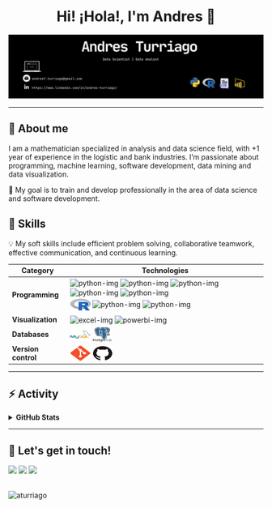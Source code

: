 <div align="center">
<h1 align="center"> Hi! ¡Hola!, I'm Andres 👋</h1>
</div>
<img src="https://github.com/andresturriago/andresturriago/blob/main/img/Banner%20Github%20-%20Andres%20Turriago.png">

<hr>

##  📖 **About me**
I am a mathematician specialized in analysis and data science field, with +1 year of experience in the logistic and bank industries. I’m passionate about programming, machine learning, software development, data mining and data visualization.

🎯 My goal is to train and develop professionally in the area of data science and software development.

## 🧰 **Skills** 

💡 My soft skills include efficient problem solving, collaborative teamwork, effective communication, and continuous learning.

| **Category** | **Technologies** |
| --- | --- | 
|**Programming**| <img align="center" alt="python-img" height="30" width="40" src="https://cdn.jsdelivr.net/gh/devicons/devicon/icons/python/python-original.svg"> <img align="center" alt="python-img" height="30" width="40" src="https://badgen.net/badge/color/pandas/blue?label="> <img align="center" alt="python-img" height="30" width="40" src="https://flat.badgen.net/badge/color/numpy/yellow?label="> <img align="center" alt="python-img" height="30" width="40" src="https://flat.badgen.net/badge/color/jupyter/blue?label="> <img align="center" alt="python-img" height="30" width="50" src="https://flat.badgen.net/badge/color/matplotlib/yellow?label="> <br><img align="center" alt="r-img" height="30" width="40" src="https://github.com/devicons/devicon/blob/v2.16.0/icons/r/r-original.svg"> <img align="center" alt="python-img" height="30" width="30" src="https://badgen.net/badge/color/dplyr/blue?label="> <img align="center" alt="python-img" height="30" width="40" src="https://badgen.net/badge/color/ggplot2/grey?label="> |
|**Visualization**| <img align="center" alt="excel-img" height="30" width="40" src="https://external-content.duckduckgo.com/iu/?u=https%3A%2F%2Fpluspng.com%2Fimg-png%2Fexcel-logo-png-img-microsoft-excel-logo-in-svg-vector-or-png-file-format-3000x2000.png&f=1&nofb=1&ipt=c939d0239fd0709f25d1679171aea2479f7742cdcce8a85b41deab84f5a3bbee&ipo=images"> <img align="center" alt="powerbi-img" height="30" width="40" src="https://external-content.duckduckgo.com/iu/?u=https%3A%2F%2Flogohistory.net%2Fwp-content%2Fuploads%2F2023%2F05%2FPower-BI-Logo-2013.png&f=1&nofb=1&ipt=964f5d9366698fd916c760f6b124848188b2ffda18997abc4ffc5f46e75c28a2&ipo=images"> |
|**Databases**| <img align="center" alt="mysql-img" height="30" width="40" src="https://github.com/devicons/devicon/blob/v2.16.0/icons/mysql/mysql-original-wordmark.svg"> <img align="center" alt="postgresql-img" height="30" width="40" src="https://github.com/devicons/devicon/blob/v2.16.0/icons/postgresql/postgresql-original-wordmark.svg"> |
|**Version control**| <img align="center" alt="git-img" height="30" width="40" src="https://github.com/devicons/devicon/blob/v2.16.0/icons/git/git-original.svg"> <img align="center" alt="github-img" height="30" width="40" src="https://github.com/devicons/devicon/blob/v2.16.0/icons/github/github-original.svg"> |

<hr>

## ⚡ **Activity**
<div>
<details>
  <summary><b>GitHub Stats</b></summary>
<!--   display stats -->
  <img height="180em" src="https://github-readme-stats.vercel.app/api?username=aturriago&show_icons=true&theme=nord&include_all_commits=true&count_private=true"/>
<!--   display top most used languages -->
<!--   <img height="180em" src="https://github-readme-stats.vercel.app/api/top-langs/?username=aturriago&layout=compact&langs_count=7&theme=nord"/> -->
<!--     [![Top Langs](https://github-readme-stats.vercel.app/api/top-langs/?username=aturriago)](https://github.com/aturriago/github-readme-stats) -->
</details>
</div>

<hr>

## 💬 **Let's get in touch!**

<div>
  <a href = "mailto:andresf.turriago@gmail.com"><img src="https://img.shields.io/badge/-Gmail-%23333?style=for-the-badge&logo=gmail&logoColor=white" target="_blank"></a>
  <a href="https://www.linkedin.com/in/andres-turriago/" target="_blank"><img src="https://img.shields.io/badge/-LinkedIn-%230077B5?style=for-the-badge&logo=linkedin&logoColor=white" target="_blank"></a>
  <a href="https://icedrive.net/s/Fi4ByRjb6z2vvtvywWtSZWfBATyT" target="_blank"><img src="https://img.shields.io/badge/Resume-000000?style=for-the-badge&logoColor=white%22%20target=%22_blank"></a>
<!--   <a href="https://www.kaggle.com/andresfturriago" target="_blank"><img src="https://img.shields.io/badge/Kaggle-20BEFF?style=for-the-badge&logo=Kaggle&logoColor=white" target="_blank"></a>  -->
</div><br>
<p align="left"> <img src="https://komarev.com/ghpvc/?username=aturriago&label=Profile%20views&color=0e75b6&style=flat" alt="aturriago" /> </p>

